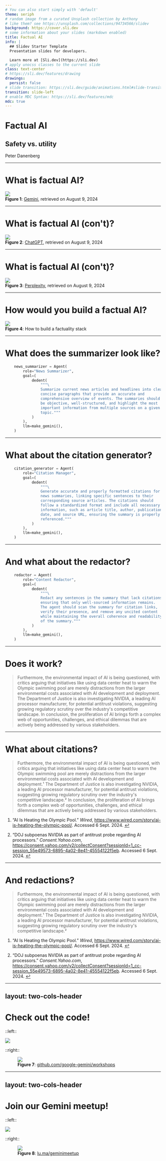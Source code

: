 ```yaml
---
# You can also start simply with 'default'
theme: seriph
# random image from a curated Unsplash collection by Anthony
# like them? see https://unsplash.com/collections/94734566/slidev
background: https://cover.sli.dev
# some information about your slides (markdown enabled)
title: Factual AI
info: |
  ## Slidev Starter Template
  Presentation slides for developers.

  Learn more at [Sli.dev](https://sli.dev)
# apply unocss classes to the current slide
class: text-center
# https://sli.dev/features/drawing
drawings:
  persist: false
# slide transition: https://sli.dev/guide/animations.html#slide-transitions
transition: slide-left
# enable MDC Syntax: https://sli.dev/features/mdc
mdc: true
---
```


<v-clicks>

# Factual AI

## Safety vs. utility

Peter Danenberg

</v-clicks>

<div class="abs-br m-6 flex gap-2">
  <a href="https://github.com/slidevjs/slidev" target="_blank" alt="GitHub" title="Open in GitHub"
    class="text-xl slidev-icon-btn opacity-50 !border-none !hover:text-white">
    <carbon-logo-github />
  </a>
</div>

<!--
I had a talk planned about “responsible AI and elections“ but my good
friends mentioned that elections are sensitive.

Responsible AI is actually one of my least favorite topics because
there appears to exist a safety vs. utility dichotomy; and I used to
think that responsible AI meant sacrificing utility for the sake of
safety.

It turns out this isn't the case: we can have our cake and eat it,
too; specifically in this special case of responsible AI called
“factual AI”
-->

---

# What is factual AI?

<v-clicks>

<img src="/gemini.png" class="w-full max-w-2xl mx-auto max-h-96" />
<figcaption class="mt-2 text-center text-sm text-gray-500"><strong>Figure 1</strong>: <a href="https://g.co/gemini/share/05b57cf46591">Gemini</a>, retrieved on August 9, 2024</figcaption>

</v-clicks>

<!--
What is factual AI, by the way? Let's explore with a couple examples.

Any idea what I could have asked to induce an answer like this?
Regardless, is the answer safe? Is it useful?
-->

---

# What is factual AI (con't)?

<v-clicks>

<img src="/chatgpt.png" class="w-full max-w-2xl mx-auto max-h-96" />
<figcaption class="mt-2 text-center text-sm text-gray-500"><strong>Figure 2</strong>: <a href="https://chatgpt.com/share/56509f4c-d8e8-4298-ada3-b64d4a79e177">ChatGPT</a>, retrieved on August 9, 2024</figcaption>

</v-clicks>

<!--
What about this answer: is it safe? If I woke up in a coma and had to
guess, it's not a bad answer.

Is it usefule? Eh.
-->

---

# What is factual AI (con't)?

<v-clicks>

<img src="/perplexity.png" class="w-full max-w-2xl mx-auto max-h-96" />
<figcaption class="mt-2 text-center text-sm text-gray-500"><strong>Figure 3</strong>: <a href="https://www.perplexity.ai/search/who-shot-trump-6Sv32S9TTwu3FrtfVsG_EQ">Perplexity</a>, retrieved on August 9, 2024</figcaption>

</v-clicks>

<!--
What about this one: safe? They link to mainstream news articles, can
verify yourself.

Useful? Looks like it: informative, etc.

Cake and eat it, too?
-->

---

# How would you build a factual AI?

<v-clicks>

<img src="/factuality.svg" class="w-full max-w-2xl mx-auto max-h-96" />
<figcaption class="mt-2 text-center text-sm text-gray-500"><strong>Figure 4</strong>: How to build a factuality stack</figcaption>

</v-clicks>

<!--
Let's say we wanted to build our own Perplexity in a few lines of
code; how might we do it?

I think you can do it with a classic three-agent model where you have
a writer, critic, editor.

This is becoming a common paradigm in multi-agent scenarios with LLMs;
useful for things like: composing documents, fixing code, etc.

In our case, we have something like a summarizer, citation-generator,
redactor.

Each one of these is a CrewAI agent running with Gemini to generate a
final response.
-->

---

# What does the summarizer look like?

<v-clicks>

```python
    news_summarizer = Agent(
        role="News Summarizer",
        goal=(
            dedent(
                """\
                Summarize current news articles and headlines into clear,
                concise paragraphs that provide an accurate and
                comprehensive overview of events. The summaries should
                be objective, well-structured, and highlight the most
                important information from multiple sources on a given
                topic."""
            )
        ),
        llm=make_gemini(),
    )
```

</v-clicks>

<!--
What does the summarizer look like? Takes a list of headlines,
snippets, URLs; composes them into a summary.
-->

---

# What about the citation generator?

<v-clicks>

```python
    citation_generator = Agent(
        role="Citation Manager",
        goal=(
            dedent(
                """\
                Generate accurate and properly formatted citations for
                news summaries, linking specific sentences to their
                corresponding source articles. The citations should
                follow a standardized format and include all necessary
                information, such as article title, author, publication
                date, and source URL, ensuring the summary is properly
                referenced."""
            )
        ),
        llm=make_gemini(),
    )
```

</v-clicks>

<!--
What does the generator look like? Takes the summary, the articles, adds citations.
-->

---

# And what about the redactor?

<v-clicks>

```python
    redactor = Agent(
        role="Content Redactor",
        goal=(
            dedent(
                """\
                Redact any sentences in the summary that lack citations,
                ensuring that only well-sourced information remains.
                The agent should scan the summary for citation links,
                verify their presence, and remove any uncited content
                while maintaining the overall coherence and readability
                of the summary."""
            )
        ),
        llm=make_gemini(),
    )
```

</v-clicks>

<!--
What about the redactor? Removes anything that doesn't have a citations.
-->

---

# Does it work?

<v-clicks>

> Furthermore, the environmental impact of AI is being questioned, with critics
> arguing that initiatives like using data center heat to warm the Olympic
> swimming pool are merely distractions from the larger environmental costs
> associated with AI development and deployment. The Department of Justice is
> also investigating NVIDIA, a leading AI processor manufacturer, for potential
> antitrust violations, suggesting growing regulatory scrutiny over the
> industry's competitive landscape. In conclusion, the proliferation of AI
> brings forth a complex web of opportunities, challenges, and ethical dilemmas
> that are actively being addressed by various stakeholders.

</v-clicks>

<!--
So this is what it looks like when I feed a bunch of articles for AI-related news.

Not bad; but is any of this substantiated?
-->

---

# What about citations?

<v-clicks>

> Furthermore, the environmental impact of AI is being questioned, with critics
> arguing that initiatives like using data center heat to warm the Olympic
> swimming pool are merely distractions from the larger environmental costs
> associated with AI development and deployment.¹ The Department of Justice is
> also investigating NVIDIA, a leading AI processor manufacturer, for potential
> antitrust violations, suggesting growing regulatory scrutiny over the
> industry's competitive landscape.² In conclusion, the proliferation of AI
> brings forth a complex web of opportunities, challenges, and ethical dilemmas
> that are actively being addressed by various stakeholders.

<section class="footnotes"><ol class="footnotes-list"><li id="fn1" class="footnote-item"><p>“AI Is Heating the Olympic Pool.” <em>Wired</em>, <a href="https://www.wired.com/story/ai-is-heating-the-olympic-pool/" target="_blank">https://www.wired.com/story/ai-is-heating-the-olympic-pool/</a>. Accessed 6 Sept. 2024. <a href="#fnref1" class="footnote-backref">↩︎</a></p></li><li id="fn2" class="footnote-item"><p>“DOJ subpoenas NVIDIA as part of antitrust probe regarding AI processors.” <em>Consent.Yahoo.com</em>, <a href="https://consent.yahoo.com/v2/collectConsent?sessionId=1_cc-session_55e49573-6895-4a02-8e41-45554122f5eb" target="_blank">https://consent.yahoo.com/v2/collectConsent?sessionId=1_cc-session_55e49573-6895-4a02-8e41-45554122f5eb</a>. Accessed 6 Sept. 2024. <a href="#fnref2" class="footnote-backref">↩︎</a></p></li></ol></section>

</v-clicks>

<!--
After the citation-generator adds the citations, we can click through and verify the claims.
-->

---

# And redactions?

<v-clicks>

> Furthermore, the environmental impact of AI is being questioned, with critics
> arguing that initiatives like using data center heat to warm the Olympic
> swimming pool are merely distractions from the larger environmental costs
> associated with AI development and deployment.¹ The Department of Justice is
> also investigating NVIDIA, a leading AI processor manufacturer, for potential
> antitrust violations, suggesting growing regulatory scrutiny over the
> industry's competitive landscape.²

<section class="footnotes"><ol class="footnotes-list"><li id="fn1" class="footnote-item"><p>“AI Is Heating the Olympic Pool.” <em>Wired</em>, <a href="https://www.wired.com/story/ai-is-heating-the-olympic-pool/" target="_blank">https://www.wired.com/story/ai-is-heating-the-olympic-pool/</a>. Accessed 6 Sept. 2024. <a href="#fnref1" class="footnote-backref">↩︎</a></p></li><li id="fn2" class="footnote-item"><p>“DOJ subpoenas NVIDIA as part of antitrust probe regarding AI processors.” <em>Consent.Yahoo.com</em>, <a href="https://consent.yahoo.com/v2/collectConsent?sessionId=1_cc-session_55e49573-6895-4a02-8e41-45554122f5eb" target="_blank">https://consent.yahoo.com/v2/collectConsent?sessionId=1_cc-session_55e49573-6895-4a02-8e41-45554122f5eb</a>. Accessed 6 Sept. 2024. <a href="#fnref2" class="footnote-backref">↩︎</a></p></li></ol></section>

</v-clicks>

<!--
Lastly, the redactor gets rid of the stuff which has no citations.
-->

---
layout: two-cols-header
---

# Check out the code!

::left::

<div class="relative h-full w-full">
  <div class="absolute inset-0 overflow-hidden">
    <img src="/github.png" class="h-full w-full object-cover rounded shadow-lg" style="object-position: top;" />
  </div>
</div>

::right::

<figure class="p-5">
  <img src="/github-qr.png" class="w-4/5 mx-auto" />
  <figcaption class="mt-2 text-center text-sm text-gray-500"><strong>Figure 7</strong>: <a href="https://github.com/google-gemini/workshops/tree/main/factuality">github.com/google-gemini/workshops</a></figcaption>
</figure>

---
layout: two-cols-header
---

# Join our Gemini meetup!

::left::

<div class="relative h-full w-full">
  <div class="">
    <img src="/meetup.png" class="h-full w-full object-cover rounded shadow-lg" style="object-position: top;" />
  </div>
</div>

::right::

<figure class="p-5">
  <img src="/meetup-qr.png" class="w-4/5 mx-auto" />
  <figcaption class="mt-2 text-center text-sm text-gray-500"><strong>Figure 8</strong>: <a href="https://lu.ma/geminimeetup">lu.ma/geminimeetup</a></figcaption>
</figure>
